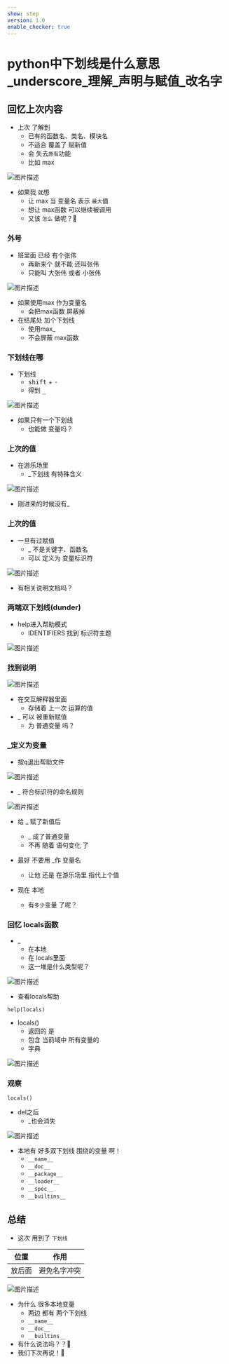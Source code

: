 ```yaml
---
show: step
version: 1.0
enable_checker: true
---
```


# python中下划线是什么意思_underscore_理解_声明与赋值_改名字

## 回忆上次内容

- 上次 了解到 
	- 已有的函数名、类名、模块名
	- 不适合 覆盖了 赋新值
	- 会 失去`原有`功能
	- 比如 max

![图片描述](https://doc.shiyanlou.com/courses/3584/labs/3039413/uid1190679-20241109-1731148663698) 

- 如果我 `就`想
	- 让 max 当 变量名 表示 `最大`值
	- 想让 max函数 可以继续被调用
	- 又该 `怎么` 做呢？🤔

### 外号

- 班里面 已经 有个张伟
	- 再新来个 就不能 还叫张伟
	- 只能叫 大张伟 或者 小张伟

![图片描述](https://doc.shiyanlou.com/courses/uid1190679-20230215-1676467043077)

- 如果使用max 作为变量名
	- 会把max函数 屏蔽掉
- 在结尾处 加个下划线
	- 使用max_
	- 不会屏蔽 max函数

### 下划线在哪

- 下划线
	- <kbd>shift</kbd> + <kbd>-</kbd>
	- 得到 <kbd>_</kbd>

![图片描述](https://doc.shiyanlou.com/courses/uid1190679-20240326-1711415655588)

- 如果只有一个下划线
	- 也能做 变量吗？

### 上次的值

- 在游乐场里
	- _下划线 有特殊含义

![图片描述](https://doc.shiyanlou.com/courses/3584/labs/3002296/uid1190679-20241109-1731123219719) 

- 刚进来的时候没有_

### 上次的值

- 一旦有过赋值
	- _ 不是关键字、函数名
	- 可以 定义为 变量标识符

![图片描述](https://doc.shiyanlou.com/courses/3584/labs/3002296/uid1190679-20241109-1731123337452) 

- 有相关说明文档吗？

### 两端双下划线(dunder)

- help进入帮助模式
	- IDENTIFIERS 找到 标识符主题

![图片描述](https://doc.shiyanlou.com/courses/3584/labs/3039419/uid1190679-20241109-1731150916802) 

### 找到说明

![图片描述](https://doc.shiyanlou.com/courses/3584/labs/3002296/uid1190679-20241112-1731406579026) 

- 在交互解释器里面
	- 存储着 上一次 运算的值
- _ 可以 被重新赋值 
	- 为 普通变量 吗？

### _定义为变量

- 按<kbd>q</kbd>退出帮助文件

![图片描述](https://doc.shiyanlou.com/courses/uid1190679-20240927-1727420491260)

- _ 符合标识符的命名规则

![图片描述](https://doc.shiyanlou.com/courses/3584/labs/3002296/uid1190679-20241112-1731406768626) 

- 给 _ 赋了新值后
	- _ 成了普通变量
	- 不再 随着 语句变化 了
- 最好 不要用 _作 变量名
	- 让他 还是 在游乐场里 指代上个值

- 现在 本地  
	- 有`多少`变量 了呢？

### 回忆 locals函数

- _ 
	- 在本地
	- 在 locals里面
	- 这一堆是什么类型呢？

![图片描述](https://doc.shiyanlou.com/courses/3584/labs/3002296/uid1190679-20241112-1731406937833)

- 查看locals帮助

```
help(locals)
```

- locals()
	- 返回的 是 
	- 包含 当前域中 所有变量的
	- 字典

![图片描述](https://doc.shiyanlou.com/courses/uid1190679-20210815-1629012206686)


### 观察

```
locals()
```

- del之后 
	- _也会消失

![图片描述](https://doc.shiyanlou.com/courses/3584/labs/3002296/uid1190679-20241112-1731407051422) 

- 本地有 好多双下划线 围绕的变量 啊！
	- `__name__`
	- `__doc__`
	- `__package__`
	- `__loader__`
	- `__spec__`
	- `__builtins__`

## 总结

- 这次 用到了  `下划线`

|位置|作用|
|---|---|
|放后面 | 避免名字冲突 |

![图片描述](https://doc.shiyanlou.com/courses/3584/labs/3002296/uid1190679-20241103-1730642801897) 

- 为什么 很多本地变量
	- 两边 都有 两个下划线
	- `__name__`
	- `__doc__`
	- `__builtins__`
- 有什么说法吗？？🤔
- 我们下次再说！👋
